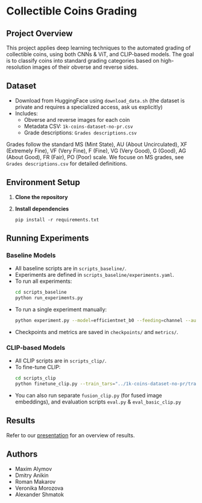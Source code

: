 # Collectible Coins Grading

## Project Overview

This project applies deep learning techniques to the automated grading of collectible coins, using both CNNs & ViT, and CLIP-based models. The goal is to classify coins into standard grading categories based on high-resolution images of their obverse and reverse sides.

## Dataset

- Download from HuggingFace using `download_data.sh` (the dataset is private and requires a specialized access, ask us explicitly)
- Includes:
  - Obverse and reverse images for each coin
  - Metadata CSV: `1k-coins-dataset-no-pr.csv`
  - Grade descriptions: `Grades descriptions.csv`

Grades follow the standard MS (Mint State), AU (About Uncirculated), XF (Extremely Fine), VF (Very Fine), F (Fine), VG (Very Good), G (Good), AG (About Good), FR (Fair), PO (Poor) scale. We focuse on MS grades, see `Grades descriptions.csv` for detailed definitions.


## Environment Setup

1. **Clone the repository**
2. **Install dependencies**

    ```pip install -r requirements.txt```


## Running Experiments

### Baseline Models

- All baseline scripts are in `scripts_baseline/`.
- Experiments are defined in `scripts_baseline/experiments.yaml`.
- To run all experiments:
  ```bash
  cd scripts_baseline
  python run_experiments.py
  ```
- To run a single experiment manually:
  ```bash
  python experiment.py --model=efficientnet_b0 --feeding=channel --augmentation=baseline --learning_rate=0.0003 --batch_size=128 --run_name=example
  ```
- Checkpoints and metrics are saved in `checkpoints/` and `metrics/`.

### CLIP-based Models

- All CLIP scripts are in `scripts_clip/`.
- To fine-tune CLIP:
  ```bash
  cd scripts_clip
  python finetune_clip.py --train_tars="../1k-coins-dataset-no-pr/train-dataset-{0000..0029}.tar" --test_tars="../1k-coins-dataset-no-pr/test-dataset-{0000..0003}.tar" --meta_csv="../1k-coins-dataset-no-pr.csv" --grades_csv="../Grades descriptions.csv" --batch_size=32 --epochs=20 --lr=1e-5 --out_dir=checkpoints_clip
  ```
- You can also run separate `fusion_clip.py` (for fused image embeddings), and evaluation scripts `eval.py` & `eval_basic_clip.py`


## Results

Refer to our [presentation](https://docs.google.com/presentation/d/1CVD5CG28uZbv8Vkx4JBlqxHzR_xIpRIAGOdAHoBm3bo/edit?usp=sharing) for an overview of results.

## Authors
- Maxim Alymov
- Dmitry Anikin
- Roman Makarov
- Veronika Morozova
- Alexander Shmatok
